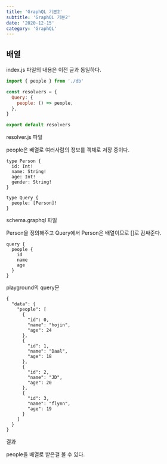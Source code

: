 ```yaml
---
title: 'GraphQL 기본2'
subtitle: 'GraphQL 기본2'
date: '2020-12-15'
category: 'GraphQL'
---
```


## 배열

index.js 파일의 내용은 이전 글과 동일하다.

```js
import { people } from './db'

const resolvers = {
  Query: {
    people: () => people,
  },
}

export default resolvers
```

resolver.js 파일

people은 배열로 여러사람의 정보를 객체로 저장 중이다.

```
type Person {
  id: Int!
  name: String!
  age: Int!
  gender: String!
}

type Query {
  people: [Person]!
}
```

schema.graphql 파일

Person을 정의해주고 Query에서 Person은 배열이므로 []로 감싸준다.

```
query {
  people {
    id
    name
    age
  }
}
```

playground의 query문

```
{
  "data": {
    "people": [
      {
        "id": 0,
        "name": "hojin",
        "age": 24
      },
      {
        "id": 1,
        "name": "Daal",
        "age": 18
      },
      {
        "id": 2,
        "name": "JD",
        "age": 20
      },
      {
        "id": 3,
        "name": "flynn",
        "age": 19
      }
    ]
  }
}
```

결과

people을 배열로 받은걸 볼 수 있다.
